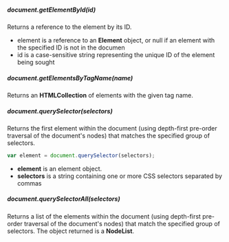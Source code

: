 

##### document.getElementById(id)
Returns a reference to the element by its ID.
* element is a reference to an **Element** object, or null if an element with the specified ID is not in the documen
* id is a case-sensitive string representing the unique ID of the element being sought

##### document.getElementsByTagName(name)
Returns an **HTMLCollection** of elements with the given tag name.


##### document.querySelector(selectors)
Returns the first element within the document (using depth-first pre-order traversal of the document's nodes) that matches the specified group of selectors.

```javascript
var element = document.querySelector(selectors);
```
* **element** is an element object.
* **selectors** is a string containing one or more CSS selectors separated by commas

##### document.querySelectorAll(selectors)
Returns a list of the elements within the document (using depth-first pre-order traversal of the document's nodes) that match the specified group of selectors. The object returned is a **NodeList**.